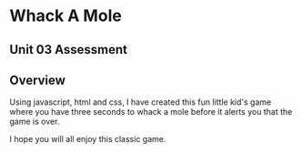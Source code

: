 # Whack A Mole

## Unit 03 Assessment

## Overview

Using javascript, html and css, I have created this fun little kid's game where you have three seconds to whack a mole before it alerts you that the game is over.

I hope you will all enjoy this classic game.
